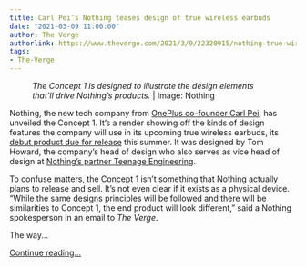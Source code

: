 ```yaml
---
title: Carl Pei’s Nothing teases design of true wireless earbuds
date: "2021-03-09 11:00:00"
author: The Verge
authorlink: https://www.theverge.com/2021/3/9/22320915/nothing-true-wireless-earbuds-teenage-engineering-concept-1
tags:
- The-Verge
---
```

<figure>
      <img alt="" src="https://cdn.vox-cdn.com/thumbor/L9SqGIfG2xbLFyni4Oo03idYAio=/26x0:7655x5086/1310x873/cdn.vox-cdn.com/uploads/chorus_image/image/68934309/Nothing_Design_Concept_1___UNDER_EMBARGO_UNTIL_11_AM_GMT_9_MARCH_2021__1_.0.png" />
        <figcaption><em>The Concept 1 is designed to illustrate the design elements that’ll drive Nothing’s products.</em> | Image: Nothing</figcaption>
    </figure>

  <p id="ZNCqa7">Nothing, the new tech company from <a href="https://www.theverge.com/2021/1/27/22250653/nothing-brand-oneplus-carl-pei-announcement-consumer-technology-smart-devices">OnePlus co-founder Carl Pei</a>, has unveiled the Concept 1. It’s a render showing off the kinds of design features the company will use in its upcoming true wireless earbuds, its <a href="https://www.theverge.com/2021/2/9/22274087/nothing-carl-pei-true-wireless-headphones-smart-devices-summer">debut product due for release</a> this summer. It was designed by Tom Howard, the company’s head of design who also serves as vice head of design at <a href="https://www.theverge.com/2021/2/24/22298802/nothing-teenage-engineering-swedish-design-founding-partner-audio-headphones">Nothing’s partner Teenage Engineering</a>.</p>
<p id="7fVPgN">To confuse matters, the Concept 1 isn’t something that Nothing actually plans to release and sell. It’s not even clear if it exists as a physical device. “While the same designs principles will be followed and there will be similarities to Concept 1, the end product will look different,” said a Nothing spokesperson in an email to <em>The Verge</em>.</p>
<p id="nIDZEV">The way...</p>
  <p>
    <a href="https://www.theverge.com/2021/3/9/22320915/nothing-true-wireless-earbuds-teenage-engineering-concept-1">Continue reading&hellip;</a>
  </p>
